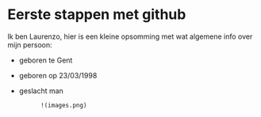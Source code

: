 
# Eerste stappen met github
Ik ben Laurenzo, hier is een kleine opsomming met wat algemene info over mijn persoon:
* geboren te Gent
* geboren op 23/03/1998
* geslacht man

            !(images.png)
